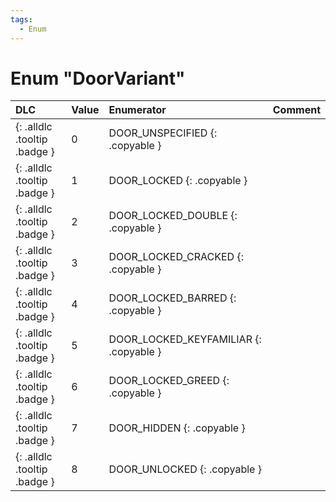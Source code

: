```yaml
---
tags:
  - Enum
---
```

# Enum "DoorVariant"
|DLC|Value|Enumerator|Comment|
|:--|:--|:--|:--|
|[ ](#){: .alldlc .tooltip .badge }|0 |DOOR_UNSPECIFIED {: .copyable } |  |
|[ ](#){: .alldlc .tooltip .badge }|1 |DOOR_LOCKED {: .copyable } |  |
|[ ](#){: .alldlc .tooltip .badge }|2 |DOOR_LOCKED_DOUBLE {: .copyable } |  |
|[ ](#){: .alldlc .tooltip .badge }|3 |DOOR_LOCKED_CRACKED {: .copyable } |  |
|[ ](#){: .alldlc .tooltip .badge }|4 |DOOR_LOCKED_BARRED {: .copyable } |  |
|[ ](#){: .alldlc .tooltip .badge }|5 |DOOR_LOCKED_KEYFAMILIAR {: .copyable } |  |
|[ ](#){: .alldlc .tooltip .badge }|6 |DOOR_LOCKED_GREED {: .copyable } |  |
|[ ](#){: .alldlc .tooltip .badge }|7 |DOOR_HIDDEN {: .copyable } |  |
|[ ](#){: .alldlc .tooltip .badge }|8 |DOOR_UNLOCKED {: .copyable } |  |
